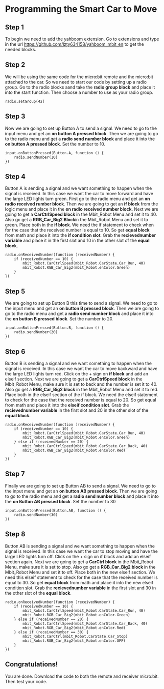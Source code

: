 
# Programming the Smart Car to Move
## Step 1
To begin we need to add the yahboom extension. Go to extensions and type in the url https://github.com/lzty634158/yahboom_mbit_en to get the needed blocks.

## Step 2
We will be using the same code for the micro:bit remote and the micro:bit attached to the car. So we need to start our code by setting up a radio group. Go to the radio blocks aand take the **radio group block** and place it into the start function. Then choose a number to use as your radio group.
```blocks
radio.setGroup(42)
```
## Step 3
Now we are going to set up Button A to send a signal. We need to go to the input menu and get an **on button A pressed block**. Then we are going to go to the radio menu and get a **radio send number block** and place it into the **on button A pressed block**. Set the number to 10.
```blocks
input.onButtonPressed(Button.A, function () {
    radio.sendNumber(10)
})
```

## Step 4
Button A is sending a signal and we want something to happen when the signal is received. In this case we want the car to move forward and have the large LED lights turn green. First go to the radio menu and get an **on radio received rumber block**. Then we are going to get an **if block** from the logic menu and place it in the **on radio received number block**. Next we are going to get a **CarCtrlSpeed block** in the Mbit_Robot Menu and set it to 40. Also go get a **RGB_Car_Big2 Block**in the Mbit_Robot Menu and set it to green. Place both in the **if block**. We need the if statement to check when for the case that the received number is equal to 10. So get **equal block** from math and place it into the **if condition slot**. Grab the **recievednumber variable** and place it in the first slot and 10 in the other slot of the **equal block**.
```blocks
radio.onReceivedNumber(function (receivedNumber) {
    if (receivedNumber == 10) {
        mbit_Robot.CarCtrlSpeed(mbit_Robot.CarState.Car_Run, 40)
        mbit_Robot.RGB_Car_Big2(mbit_Robot.enColor.Green)
    }
})
```
## Step 5
We are going to set up Button B this time to send a signal. We need to go to the input menu and get an **on button B pressed block**. Then we are going to go to the radio menu and get a **radio send number block** and place it into the **on button B pressed block**. Set the number to 20.
```blocks
input.onButtonPressed(Button.B, function () {
    radio.sendNumber(20)
})
```

## Step 6
Button B is sending a signal and we want something to happen when the signal is received. In this case we want the car to move backward and have the large LED lights turn red. Click on the + sign on **if block** and add an elseif section. Next we are going to get a **CarCtrlSpeed block** in the Mbit_Robot Menu, make sure it is set to back and the number is set it to 40. Also go get a **RGB_Car_Big2 block** in the Mbit_Robot Menu and set it to red. Place both in the elseif section of the if block. We need the elseif statement to check for the case that the received number is equal to 20. So get equal from math and place it into the **elseif condition slot**. Grab the **recievednumber variable** in the first slot and 20 in the other slot of the **equal block**.
```blocks
radio.onReceivedNumber(function (receivedNumber) {
    if (receivedNumber == 10) {
        mbit_Robot.CarCtrlSpeed(mbit_Robot.CarState.Car_Run, 40)
        mbit_Robot.RGB_Car_Big2(mbit_Robot.enColor.Green)
    } else if (receivedNumber == 20) {
        mbit_Robot.CarCtrlSpeed(mbit_Robot.CarState.Car_Back, 40)
        mbit_Robot.RGB_Car_Big2(mbit_Robot.enColor.Red)
    } 
})
```
## Step 7
Finally we are going to set up Button AB to send a signal. We need to go to the input menu and get an **on button AB pressed block**. Then we are going to go to the radio menu and get a **radio send number block** and place it into the **on Button AB pressed block**. Set the number to 30
```blocks
input.onButtonPressed(Button.AB, function () {
    radio.sendNumber(30)
})
```

## Step 8
Button AB is sending a signal and we want something to happen when the signal is received. In this case we want the car to stop moving and have the large LED lights turn off. Click on the + sign on if block and add an elseif section again. Next we are going to get a **CarCtrl block** in the Mbit_Robot Menu, make sure it is set to stop. Also go get a **RGB_Car_Big2 block** in the Mbit_Robot Menu and set it to off. Place both in the new elseif section. We need this elseif statement to check for the case that the received number is equal to 30. So get **equal block** from math and place it into the new elseif condition slot. Grab the **recievednumber variable** in the first slot and 30 in the other slot of the **equal block**.
```blocks
radio.onReceivedNumber(function (receivedNumber) {
    if (receivedNumber == 10) {
        mbit_Robot.CarCtrlSpeed(mbit_Robot.CarState.Car_Run, 40)
        mbit_Robot.RGB_Car_Big2(mbit_Robot.enColor.Green)
    } else if (receivedNumber == 20) {
        mbit_Robot.CarCtrlSpeed(mbit_Robot.CarState.Car_Back, 40)
        mbit_Robot.RGB_Car_Big2(mbit_Robot.enColor.Red)
    } else if (receivedNumber == 30) {
        mbit_Robot.CarCtrl(mbit_Robot.CarState.Car_Stop)
        mbit_Robot.RGB_Car_Big2(mbit_Robot.enColor.OFF)
    }
})
```
## Congratulations! 
You are done. Download the code to both the remote and receiver micro:bit. Then test your code.